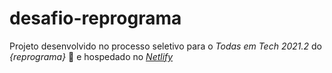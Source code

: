 # desafio-reprograma
Projeto desenvolvido no processo seletivo para o _Todas em Tech 2021.2_ do _{reprograma}_ 💜 e hospedado no [_Netlify_](https://calculadora-reprograma-analia-victoria.netlify.app/) 
